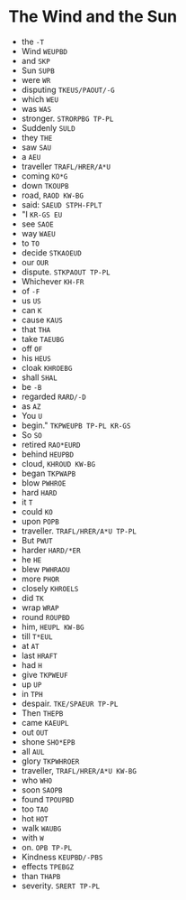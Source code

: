 # The Wind and the Sun

* the `-T`
* Wind `WEUPBD`
* and `SKP`
* Sun `SUPB`
* were `WR`
* disputing `TKEUS/PAOUT/-G`
* which `WEU`
* was `WAS`
* stronger. `STRORPBG TP-PL`
* Suddenly `SULD`
* they `THE`
* saw `SAU`
* a `AEU`
* traveller `TRAFL/HRER/A*U`
* coming `KO*G`
* down `TKOUPB`
* road, `RAOD KW-BG`
* said: `SAEUD STPH-FPLT`
* "I `KR-GS EU`
* see `SAOE`
* way `WAEU`
* to `TO`
* decide `STKAOEUD`
* our `OUR`
* dispute. `STKPAOUT TP-PL`
* Whichever `KH-FR`
* of `-F`
* us `US`
* can `K`
* cause `KAUS`
* that `THA`
* take `TAEUBG`
* off `OF`
* his `HEUS`
* cloak `KHROEBG`
* shall `SHAL`
* be `-B`
* regarded `RARD/-D`
* as `AZ`
* You `U`
* begin." `TKPWEUPB TP-PL KR-GS`
* So `SO`
* retired `RAO*EURD`
* behind `HEUPBD`
* cloud, `KHROUD KW-BG`
* began `TKPWAPB`
* blow `PWHROE`
* hard `HARD`
* it `T`
* could `KO`
* upon `POPB`
* traveller. `TRAFL/HRER/A*U TP-PL`
* But `PWUT`
* harder `HARD/*ER`
* he `HE`
* blew `PWHRAOU`
* more `PHOR`
* closely `KHROELS`
* did `TK`
* wrap `WRAP`
* round `ROUPBD`
* him, `HEUPL KW-BG`
* till `T*EUL`
* at `AT`
* last `HRAFT`
* had `H`
* give `TKPWEUF`
* up `UP`
* in `TPH`
* despair. `TKE/SPAEUR TP-PL`
* Then `THEPB`
* came `KAEUPL`
* out `OUT`
* shone `SHO*EPB`
* all `AUL`
* glory `TKPWHROER`
* traveller, `TRAFL/HRER/A*U KW-BG`
* who `WHO`
* soon `SAOPB`
* found `TPOUPBD`
* too `TAO`
* hot `HOT`
* walk `WAUBG`
* with `W`
* on. `OPB TP-PL`
* Kindness `KEUPBD/-PBS`
* effects `TPEBGZ`
* than `THAPB`
* severity. `SRERT TP-PL`
